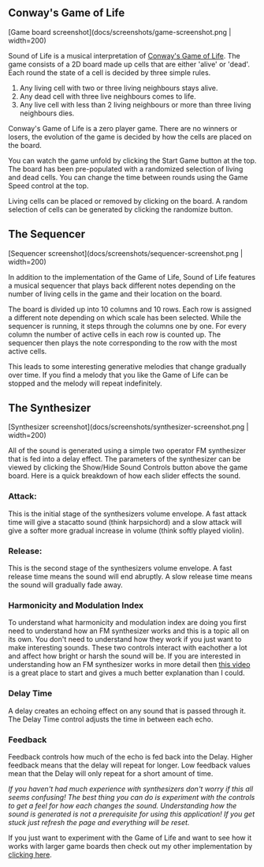 ## Conway's Game of Life

[Game board screenshot](docs/screenshots/game-screenshot.png | width=200)

Sound of Life is a musical interpretation of [Conway's Game of Life](https://en.wikipedia.org/wiki/Conway%27s_Game_of_Life). The game consists of a 2D board made up cells that are either 'alive' or 'dead'. Each round the state of a cell is decided by three simple rules.

1. Any living cell with two or three living neighbours stays alive.
2. Any dead cell with three live neighbours comes to life.
3. Any live cell with less than 2 living neighbours or more than three living neighbours dies.

Conway's Game of Life is a zero player game. There are no winners or losers, the evolution of the game is decided by how the cells are placed on the board.

You can watch the game unfold by clicking the Start Game button at the top. The board has been pre-populated with a randomized selection of living and dead cells. You can change the time between rounds using the Game Speed control at the top.

Living cells can be placed or removed by clicking on the board. A random selection of cells can be generated by clicking the randomize button.

## The Sequencer

[Sequencer screenshot](docs/screenshots/sequencer-screenshot.png | width=200)

In addition to the implementation of the Game of Life, Sound of Life features a musical sequencer that plays back different notes depending on the number of living cells in the game and their location on the board.

The board is divided up into 10 columns and 10 rows. Each row is assigned a different note depending on which scale has been selected. While the sequencer is running, it steps through the columns one by one. For every column the number of active cells in each row is counted up. The sequencer then plays the note corresponding to the row with the most active cells.

This leads to some interesting generative melodies that change gradually over time. If you find a melody that you like the Game of Life can be stopped and the melody will repeat indefinitely.

## The Synthesizer

[Synthesizer screenshot](docs/screenshots/synthesizer-screenshot.png | width=200)

All of the sound is generated using a simple two operator FM synthesizer that is fed into a delay effect. The parameters of the synthesizer can be viewed by clicking the Show/Hide Sound Controls button above the game board. Here is a quick breakdown of how each slider effects the sound.

### Attack:

This is the initial stage of the synthesizers volume envelope. A fast attack time will give a stacatto sound (think harpsichord) and a slow attack will give a softer more gradual increase in volume (think softly played violin).

### Release:

This is the second stage of the synthesizers volume envelope. A fast release time means the sound will end abruptly. A slow release time means the sound will gradually fade away.

### Harmonicity and Modulation Index

To understand what harmonicity and modulation index are doing you first need to understand how an FM synthesizer works and this is a topic all on its own. You don't need to understand how they work if you just want to make interesting sounds. These two controls interact with eachother a lot and affect how bright or harsh the sound will be. If you are interested in understanding how an FM synthesizer works in more detail then [this video](https://www.youtube.com/watch?v=vvBl3YUBUyY) is a great place to start and gives a much better explanation than I could.

### Delay Time

A delay creates an echoing effect on any sound that is passed through it. The Delay Time control adjusts the time in between each echo.

### Feedback

Feedback controls how much of the echo is fed back into the Delay. Higher feedback means that the delay will repeat for longer. Low feedback values mean that the Delay will only repeat for a short amount of time.

_If you haven't had much experience with synthesizers don't worry if this all seems confusing! The best thing you can do is experiment with the controls to get a feel for how each changes the sound. Understanding how the sound is generated is not a prerequisite for using this application! If you get stuck just refresh the page and everything will be reset._

If you just want to experiment with the Game of Life and want to see how it works with larger game boards then check out my other implementation by [clicking here](https://github.com/gabrieldavison/conways-game-of-life).
